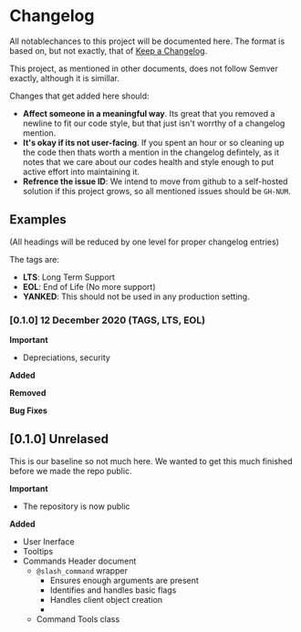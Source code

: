 # Changelog

All notablechances to this project will be documented here. The format is based on, but not exactly, that of [Keep a Changelog](https://keepachangelog.com/en/1.1.0/). 

This project, as mentioned in other documents, does not follow Semver exactly, although it is simillar.

Changes that get added here should: 
- **Affect someone in a meaningful way**. Its great that you removed a newline to fit our code style, but that just isn't worrthy of a changelog mention.
- **It's okay if its not user-facing**. If you spent an hour or so cleaning up the code then thats worth a mention in the changelog defintely, as it notes that we care about our codes health and style enough to put active effort into maintaining it.
- **Refrence the issue ID**: We intend to move from github to a self-hosted solution if this project grows, so all mentioned issues should be `GH-NUM`. 

## Examples
(All headings will be reduced by one level for proper changelog entries)

The tags are: 
- **LTS**: Long Term Support
- **EOL**: End of Life (No more support)
- **YANKED**: This should not be used in any production setting.

### [0.1.0] 12 December 2020 (TAGS, LTS, EOL)

**Important**
- Depreciations, security

**Added**

**Removed**

**Bug Fixes**

## [0.1.0] Unrelased
This is our baseline so not much here. We wanted to get this much finished before we made the repo public. 

**Important**
- The repository is now public

**Added**
- User Inerface
- Tooltips
- Commands Header document
    - `@slash_command` wrapper
        - Ensures enough arguments are present
        - Identifies and handles basic flags
        - Handles client object creation
        - 
    - Command Tools class